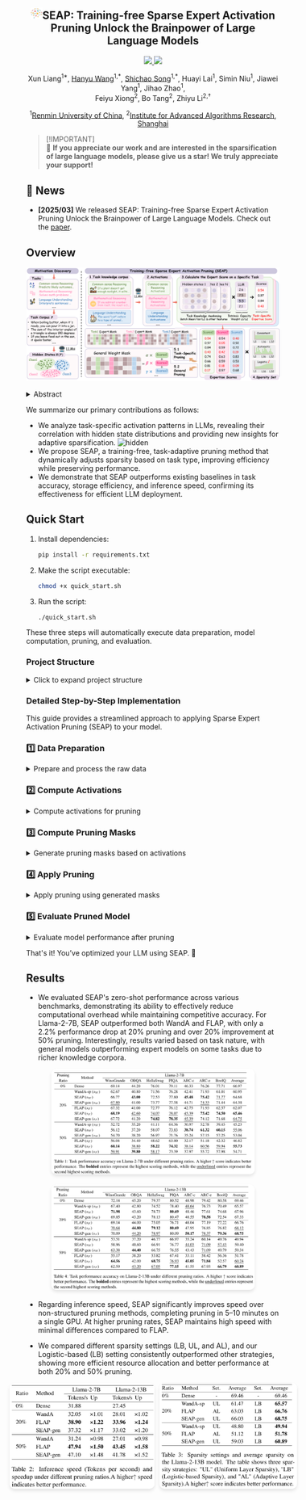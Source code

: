<div align="center"><h2>
<img src="./assets/logo.png" alt="SEAP_logo" width=23px >SEAP: Training-free Sparse Expert Activation Pruning Unlock the Brainpower of Large Language Models</h2></div>

<p align="center">
    <!-- arXiv badge with a more vibrant academic red -->
    <a href="https://arxiv.org/">
        <img src="https://img.shields.io/badge/arXiv-Paper-B31B1B?style=flat-square&logo=arxiv&logoColor=white">
    </a>
    <!-- Github badge with clean dark color -->
    <a href="https://github.com/IAAR-Shanghai/SEAP">
        <img src="https://img.shields.io/badge/Github-Code-181717?style=flat-square&logo=github&logoColor=white">
    </a>
</p>


<div align="center">
    <p>
        Xun Liang<sup>1*</sup>, <a href="https://scholar.google.com/citations?user=TxfCeEYAAAAJ&hl=en">Hanyu Wang</a><sup>1,*</sup>, 
        <a href="https://scholar.google.com/citations?user=6t4_yXMAAAAJ&hl=en">Shichao Song</a><sup>1,*</sup>, 
        Huayi Lai<sup>1</sup>, Simin Niu<sup>1</sup>, 
        Jiawei Yang<sup>1</sup>, Jihao Zhao<sup>1</sup>, <br>
        Feiyu Xiong<sup>2</sup>, Bo Tang<sup>2</sup>, 
        Zhiyu Li<sup>2,†</sup>
    </p>
    <p>
        <sup>1</sup><a href="https://en.ruc.edu.cn/">Renmin University of China</a>, 
        <sup>2</sup><a href="https://www.iaar.ac.cn/">Institute for Advanced Algorithms Research, Shanghai</a>
    </p>
</div>

> \[!IMPORTANT\]  
> 🌟 **If you appreciate our work and are interested in the sparsification of large language models, please give us a star! We truly appreciate your support!**

## :loudspeaker: News
- **[2025/03]** We released SEAP: Training-free Sparse Expert Activation Pruning Unlock the Brainpower of Large Language Models. Check out the [paper](https://arxiv.org/abs/2503.11874).

## Overview
![framework](./assets/framework.png)

<details><summary>Abstract</summary>
Large Language Models (LLMs) have achieved remarkable success but suffer from high computational costs during inference. This paper introduces Sparse Expert Activation Pruning (SEAP), a training-free method that selectively retains task-relevant parameters to reduce overhead. Inspired by clustering patterns in LLM activations, SEAP prunes the model while preserving task performance and improving efficiency. Experimental results show that at 50% pruning, SEAP outperforms WandA and FLAP by over 20%, and at 20% pruning, it only incurs a 2.2% performance drop. These findings demonstrate SEAP's scalability and effectiveness for optimizing LLMs.
</details>

We summarize our primary contributions as follows:

- We analyze task-specific activation patterns in LLMs, revealing their correlation with hidden state distributions and providing new insights for adaptive sparsification.
![hidden](./assets/hidden.png)
- We propose SEAP, a training-free, task-adaptive pruning method that dynamically adjusts sparsity based on task type, improving efficiency while preserving performance.
- We demonstrate that SEAP outperforms existing baselines in task accuracy, storage efficiency, and inference speed, confirming its effectiveness for efficient LLM deployment.


## Quick Start

1. Install dependencies:
   ```bash
   pip install -r requirements.txt
   ```
2. Make the script executable:
   ```bash
   chmod +x quick_start.sh
   ```
3. Run the script:
   ```bash
   ./quick_start.sh
   ```
These three steps will automatically execute data preparation, model computation, pruning, and evaluation.

### Project Structure

<details>
<summary>Click to expand project structure</summary>

```bash
.
├── README.md                      # Project overview and setup instructions
├── data                            # Folder containing raw and processed data
│   ├── processed                  # Processed data ready for use
│   └── raw                        # Raw data before processing
├── evaluate_multiple_tasks.py     # Script for evaluating model on multiple tasks
├── evaluate_ppl.py                # Script for evaluating model's perplexity
├── generate.py                    # Script for generating results or outputs
├── notebook                        # Jupyter notebooks for analysis and exploration
│   ├── 0_analysis.ipynb           # Initial exploratory analysis of the data
│   ├── 1_data_exploration.ipynb   # Data exploration and visualization
│   ├── 2_hidden_state_analysis.ipynb # Analysis of hidden states in the model
│   ├── 3_activation_importance.ipynb # Exploring the importance of activations
│   └── 4_classifier.ipynb         # Building and evaluating a classifier
├── quick_start.sh                 # Shell script to quickly set up and run the pipeline
├── requirements.txt               # List of Python dependencies required for the project
├── scripts                         # Python scripts for the main pipeline
│   ├── apply_pruning.py           # Script for applying pruning to the model
│   ├── compute_activations.py     # Script for computing activations from the model
│   ├── compute_masks.py           # Script for computing pruning masks
│   └── data_preparation.py        # Script for preparing the data
└── src                             # Source code for custom models or utilities
```

</details>

### Detailed Step-by-Step Implementation

This guide provides a streamlined approach to applying Sparse Expert Activation Pruning (SEAP) to your model.

### 1️⃣ Data Preparation  

<details>
<summary>Prepare and process the raw data</summary>

```bash
python scripts/data_preparation.py \
 --raw_data_dir data/raw \
 --processed_data_dir data/processed
```

- Converts raw data into a processed format.

</details>

### 2️⃣ Compute Activations  

<details>
<summary>Compute activations for pruning</summary>

```bash
python scripts/compute_activations.py \
  --data_dir ./data/processed \
  --model_root_path ../models \
  --model_name Llama-2-7b-hf \
  --activations_root_path ./activations
```

- Extracts model activations to enable pruning.

</details>

### 3️⃣ Compute Pruning Masks  

<details>
<summary>Generate pruning masks based on activations</summary>

```bash
python scripts/compute_masks.py \
  --model_root_path ../models \
  --model_name Llama-2-7b-hf \
  --activations_root_path ./activations \
  --output_dir ./pruning_masks \
  --pruning_ratio 0.2 \
  --use_generic_mask
```

- Generates pruning masks for the model.

</details>

### 4️⃣ Apply Pruning  

<details>
<summary>Apply pruning using generated masks</summary>

```bash
python scripts/apply_pruning.py \
  --model_root_path ../models \
  --model_name Llama-2-7b-hf \
  --masks_root_dir ./pruning_masks \
  --task_types gsm8k \
  --output_dir ./pruned_models \
  --softmask \
  --pruning_ratio 0.2 \
  --activations_root_path ./activations
```

- Prunes the model with the computed masks.

</details>

### 5️⃣ Evaluate Pruned Model  

<details>
<summary>Evaluate model performance after pruning</summary>

```bash
python evaluate_multiple_tasks.py \
    --model_root_path ../models \
    --model_name Llama-2-7b-hf \
    --pruning_indices_root_dir ./pruning_masks \
    --pruning_ratio 0.2 \
    --temp_dir ./pruned_models \
    --output_base_dir ./eval_out \
    --softmask \
    --use_generic_mask
```

- Assesses the pruned model's performance.

</details>


That's it! You’ve optimized your LLM using SEAP. 🚀


## Results  

- We evaluated SEAP's zero-shot performance across various benchmarks, demonstrating its ability to effectively reduce computational overhead while maintaining competitive accuracy. For Llama-2-7B, SEAP outperformed both WandA and FLAP, with only a 2.2% performance drop at 20% pruning and over 20% improvement at 50% pruning. Interestingly, results varied based on task nature, with general models outperforming expert models on some tasks due to richer knowledge corpora.

<div style="display: flex; flex-direction: column; gap: 20px; justify-content: center; margin-bottom: 20px;">
    <img src="./assets/result1.jpg" alt="result1" style="height: auto; width: 80%; border-radius: 10px; box-shadow: 0 4px 6px rgba(0,0,0,0.1); margin: 0 auto;">
    <img src="./assets/result2.jpg" alt="result2" style="height: auto; width: 80%; border-radius: 10px; box-shadow: 0 4px 6px rgba(0,0,0,0.1); margin: 0 auto;">
</div>

- Regarding inference speed, SEAP significantly improves speed over non-structured pruning methods, completing pruning in 5–10 minutes on a single GPU. At higher pruning rates, SEAP maintains high speed with minimal differences compared to FLAP.

- We compared different sparsity settings (LB, UL, and AL), and our Logistic-based (LB) setting consistently outperformed other strategies, showing more efficient resource allocation and better performance at both 20% and 50% pruning.

<div style="display: flex; gap: 10px; justify-content: center;">
    <img src="./assets/speedup.jpg" alt="speedup" style="height: 210px; width: auto; border-radius: 10px; box-shadow: 0 4px 6px rgba(0,0,0,0.1);">
    <img src="./assets/ulud.jpg" alt="ulud" style="height: 210px; width: auto; border-radius: 10px; box-shadow: 0 4px 6px rgba(0,0,0,0.1);">
</div>

